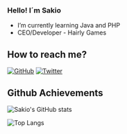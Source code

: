 ### Hello! I´m Sakio

- I’m currently learning Java and PHP
- CEO/Developer - Hairly Games
## How to reach me?

[![GitHub](https://img.shields.io/badge/Github-100000?style=for-the-badge&logo=github&logoColor=white)](https://github.com/Sakiio)
[![Twitter](https://img.shields.io/badge/Twitter-1DA1F2?style=for-the-badge&logo=twitter&logoColor=white)](https://twitter.com/ignsakio_)

## Github Achievements

![Sakio's GitHub stats](https://github-readme-stats.vercel.app/api?username=Sakiio&show_icons=true&theme=radical&count_private=true)

![Top Langs](https://github-readme-stats.vercel.app/api/top-langs/?username=Sakiio&theme=tokyonight&langs_count=8)
